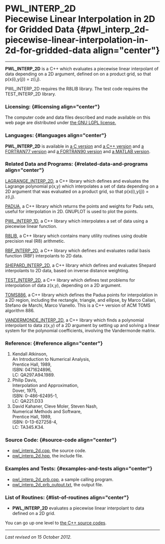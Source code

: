 PWL\_INTERP\_2D\
Piecewise Linear Interpolation in 2D for Gridded Data {#pwl_interp_2d-piecewise-linear-interpolation-in-2d-for-gridded-data align="center"}
=====================================================

------------------------------------------------------------------------

**PWL\_INTERP\_2D** is a C++ which evaluates a piecewise linear
interpolant of data depending on a 2D argument, defined on on a product
grid, so that p(x(i),y(j)) = z(i,j).

PWL\_INTERP\_2D requires the R8LIB library. The test code requires the
TEST\_INTERP\_2D library.

### Licensing: {#licensing align="center"}

The computer code and data files described and made available on this
web page are distributed under [the GNU LGPL
license.](../../txt/gnu_lgpl.txt)

### Languages: {#languages align="center"}

**PWL\_INTERP\_2D** is available in [a C
version](../../c_src/pwl_interp_2d/pwl_interp_2d.md) and [a C++
version](../../master/pwl_interp_2d/pwl_interp_2d.md) and [a
FORTRAN77 version](../../f77_src/pwl_interp_2d/pwl_interp_2d.md) and
[a FORTRAN90 version](../../f_src/pwl_interp_2d/pwl_interp_2d.md) and
[a MATLAB version](../../m_src/pwl_interp_2d/pwl_interp_2d.md).

### Related Data and Programs: {#related-data-and-programs align="center"}

[LAGRANGE\_INTERP\_2D](../../master/lagrange_interp_2d/lagrange_interp_2d.md),
a C++ library which defines and evaluates the Lagrange polynomial p(x,y)
which interpolates a set of data depending on a 2D argument that was
evaluated on a product grid, so that p(x(i),y(j)) = z(i,j).

[PADUA](../../master/padua/padua.md), a C++ library which returns the
points and weights for Padu sets, useful for interpolation in 2D.
GNUPLOT is used to plot the points.

[PWL\_INTERP\_1D](../../master/pwl_interp_1d/pwl_interp_1d.md), a C++
library which interpolates a set of data using a piecewise linear
function.

[R8LIB](../../master/r8lib/r8lib.md), a C++ library which contains
many utility routines using double precision real (R8) arithmetic.

[RBF\_INTERP\_2D](../../master/rbf_interp_2d/rbf_interp_2d.md), a C++
library which defines and evaluates radial basis function (RBF)
interpolants to 2D data.

[SHEPARD\_INTERP\_2D](../../master/shepard_interp_2d/shepard_interp_2d.md),
a C++ library which defines and evaluates Shepard interpolants to 2D
data, based on inverse distance weighting.

[TEST\_INTERP\_2D](../../master/test_interp_2d/test_interp_2d.md), a
C++ library which defines test problems for interpolation of data
z(x,y), depending on a 2D argument.

[TOMS886](../../master/toms886/toms886.md), a C++ library which
defines the Padua points for interpolation in a 2D region, including the
rectangle, triangle, and ellipse, by Marco Caliari, Stefano de Marchi,
Marco Vianello. This is a C++ version of ACM TOMS algorithm 886.

[VANDERMONDE\_INTERP\_2D](../../master/vandermonde_interp_2d/vandermonde_interp_2d.md),
a C++ library which finds a polynomial interpolant to data z(x,y) of a
2D argument by setting up and solving a linear system for the polynomial
coefficients, involving the Vandermonde matrix.

### Reference: {#reference align="center"}

1.  Kendall Atkinson,\
    An Introduction to Numerical Analysis,\
    Prentice Hall, 1989,\
    ISBN: 0471624896,\
    LC: QA297.A94.1989.
2.  Philip Davis,\
    Interpolation and Approximation,\
    Dover, 1975,\
    ISBN: 0-486-62495-1,\
    LC: QA221.D33
3.  David Kahaner, Cleve Moler, Steven Nash,\
    Numerical Methods and Software,\
    Prentice Hall, 1989,\
    ISBN: 0-13-627258-4,\
    LC: TA345.K34.

### Source Code: {#source-code align="center"}

-   [pwl\_interp\_2d.cpp](pwl_interp_2d.cpp), the source code.
-   [pwl\_interp\_2d.hpp](pwl_interp_2d.hpp), the include file.

### Examples and Tests: {#examples-and-tests align="center"}

-   [pwl\_interp\_2d\_prb.cpp](pwl_interp_2d_prb.cpp), a sample calling
    program.
-   [pwl\_interp\_2d\_prb\_output.txt](pwl_interp_2d_prb_output.txt),
    the output file.

### List of Routines: {#list-of-routines align="center"}

-   **PWL\_INTERP\_2D** evaluates a piecewise linear interpolant to data
    defined on a 2D grid.

You can go up one level to [the C++ source codes](../cpp_src.md).

------------------------------------------------------------------------

*Last revised on 15 October 2012.*
